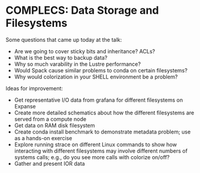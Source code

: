 # COMPLECS: Data Storage and Filesystems

Some questions that came up today at the talk:
- Are we going to cover sticky bits and inheritance? ACLs?
- What is the best way to backup data?
- Why so much varability in the Lustre performance?
- Would Spack cause similar problems to conda on certain filesystems?
- Why would colorization in your SHELL environment be a problem?

Ideas for improvement:
- Get representative I/O data from grafana for different filesystems on Expanse
- Create more detailed schematics about how the different filesystems are served from a compute node
- Get data on RAM disk filesystem
- Create conda install benchmark to demonstrate metadata problem; use as a hands-on exercise
- Explore running strace on different Linux commands to show how interacting with different filesystems may involve different numbers of systems calls; e.g., do you see more calls with colorize on/off?
- Gather and present IOR data
